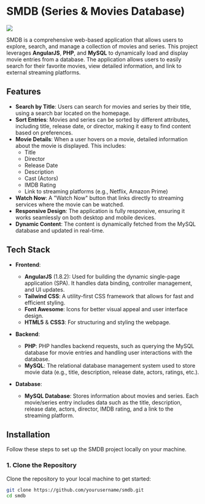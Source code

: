 # SMDB (Series & Movies Database)

<img src="https://skillicons.dev/icons?i=html,js,css,php,tailwind,mysql" />

SMDB is a comprehensive web-based application that allows users to explore, search, and manage a collection of movies and series. This project leverages **AngularJS**, **PHP**, and **MySQL** to dynamically load and display movie entries from a database. The application allows users to easily search for their favorite movies, view detailed information, and link to external streaming platforms.

## Features

- **Search by Title**: Users can search for movies and series by their title, using a search bar located on the homepage.
- **Sort Entries**: Movies and series can be sorted by different attributes, including title, release date, or director, making it easy to find content based on preferences.
- **Movie Details**: When a user hovers on a movie, detailed information about the movie is displayed. This includes:
  - Title
  - Director
  - Release Date
  - Description
  - Cast (Actors)
  - IMDB Rating
  - Link to streaming platforms (e.g., Netflix, Amazon Prime)
- **Watch Now**: A "Watch Now" button that links directly to streaming services where the movie can be watched.
- **Responsive Design**: The application is fully responsive, ensuring it works seamlessly on both desktop and mobile devices.
- **Dynamic Content**: The content is dynamically fetched from the MySQL database and updated in real-time.

## Tech Stack

- **Frontend**:
  - **AngularJS** (1.8.2): Used for building the dynamic single-page application (SPA). It handles data binding, controller management, and UI updates.
  - **Tailwind CSS**: A utility-first CSS framework that allows for fast and efficient styling.
  - **Font Awesome**: Icons for better visual appeal and user interface design.
  - **HTML5** & **CSS3**: For structuring and styling the webpage.
  
- **Backend**:
  - **PHP**: PHP handles backend requests, such as querying the MySQL database for movie entries and handling user interactions with the database.
  - **MySQL**: The relational database management system used to store movie data (e.g., title, description, release date, actors, ratings, etc.).
  
- **Database**:
  - **MySQL Database**: Stores information about movies and series. Each movie/series entry includes data such as the title, description, release date, actors, director, IMDB rating, and a link to the streaming platform.
  
## Installation

Follow these steps to set up the SMDB project locally on your machine.

### 1. Clone the Repository

Clone the repository to your local machine to get started:

```bash
git clone https://github.com/yourusername/smdb.git
cd smdb
